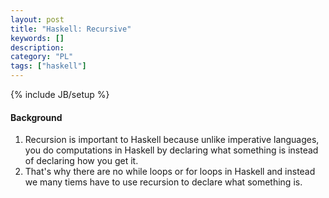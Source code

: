 ```yaml
--- 
layout: post 
title: "Haskell: Recursive" 
keywords: [] 
description: 
category: "PL"
tags: ["haskell"] 
--- 
```

{% include JB/setup %}

#### Background
1. Recursion is important to Haskell because unlike imperative languages, you do
computations in Haskell by declaring what something is instead of declaring how
you get it.
2. That's why there are no while loops or for loops in Haskell and instead we
   many tiems have to use recursion to declare what something is.
